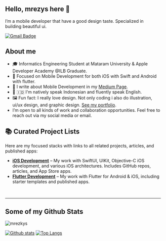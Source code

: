 ## Hello, mrezys here 👋
I’m a mobile developer that have a good design taste. Specialized in building beautiful ui.


[![Gmail Badge](https://img.shields.io/badge/-mrezkysulihin@gmail.com-c14438?style=flat&logo=Gmail&logoColor=white&link=mailto:mrezkysulihin@gmail.com)](mailto:mrezkysulihin@gmail.com) 

## About me
- 🎓 Informatics Engineering Student at Mataram University & Apple Developer Academy @ILB Graduate. 
- 📱 Focused on Mobile Development for both iOS with Swift and Android with flutter.
- 📖 I write about Mobile Development in my [Medium Page](https://mrezkys.medium.com).
- 🏴󠁧󠁢󠁥󠁮󠁧󠁿 🇮🇩 I'm natively speak Indonesian and fluently speak English.
- 🖼️ Fun fact: I really love design. Not only coding i also do illustration, ui/ux design, and graphic design. [See my portfolio](https://dribbble.com/mrezkys).
- I’m open to all kinds of work and collaboration opportunities. Feel free to reach out via my social media or email.

## 📚 Curated Project Lists
Here are my focused stacks with links to all related projects, articles, and published apps:

- **[iOS Development](https://github.com/mrezkys/ios-dev)** – My work with SwiftUI, UIKit, Objective-C iOS development, and various iOS architectures. Includes GitHub repos, articles, and App Store apps.
- **[Flutter Development](https://github.com/mrezkys/flutter-dev)** – My work with Flutter for Android & iOS, including starter templates and published apps.
<br>

---


## Some of my Github Stats
<p align=left> <img src=https://komarev.com/ghpvc/?username=mrezkys alt=mrezkys /> </p>

[![Github stats](https://github-readme-stats.vercel.app/api?username=mrezkys&show_icons=true&include_all_commits=true)](https://github.com/mrezkys/github-readme-stats)
[![Top Langs](https://github-readme-stats.vercel.app/api/top-langs/?username=mrezkys&layout=compact)](https://github.com/mrezkys/github-readme-stats)

